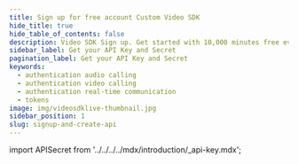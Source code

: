 ```yaml
---
title: Sign up for free account Custom Video SDK
hide_title: true
hide_table_of_contents: false
description: Video SDK Sign up. Get started with 10,000 minutes free every month! Programmable Video SDKs and Rest APIs to build up scalable video conferencing applications.
sidebar_label: Get your API Key and Secret
pagination_label: Get your API Key and Secret
keywords:
  - authentication audio calling
  - authentication video calling
  - authentication real-time communication
  - tokens
image: img/videosdklive-thumbnail.jpg
sidebar_position: 1
slug: signup-and-create-api
---
```


import APISecret from '../../../../mdx/introduction/_api-key.mdx';

<APISecret title="Get your API key and Secret key" />